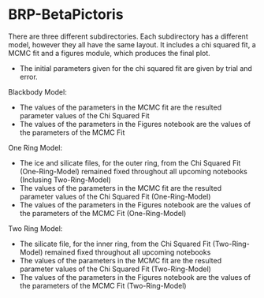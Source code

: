 # BRP-BetaPictoris

There are three different subdirectories. Each subdirectory has a different model, however they all have the same layout. It includes a chi squared fit, a MCMC fit and a figures module, which produces the final plot.
- The initial parameters given for the chi squared fit are given by trial and error.

Blackbody Model:
- The values of the parameters in the MCMC fit are the resulted parameter values of the Chi Squared Fit
- The values of the parameters in the Figures notebook are the values of the parameters of the MCMC Fit

One Ring Model:
- The ice and silicate files, for the outer ring, from the Chi Squared Fit (One-Ring-Model) remained fixed throughout all upcoming notebooks (Inclusing Two-Ring-Model)
- The values of the parameters in the MCMC fit are the resulted parameter values of the Chi Squared Fit (One-Ring-Model)
- The values of the parameters in the Figures notebook are the values of the parameters of the MCMC Fit (One-Ring-Model)

Two Ring Model:
- The silicate file, for the inner ring, from the Chi Squared Fit (Two-Ring-Model) remained fixed throughout all upcoming notebooks
- The values of the parameters in the MCMC fit are the resulted parameter values of the Chi Squared Fit (Two-Ring-Model)
- The values of the parameters in the Figures notebook are the values of the parameters of the MCMC Fit (Two-Ring-Model)